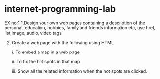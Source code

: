 # internet-programming-lab

EX no:1
1.Design your own web pages  containing a description of the personal, education, hobbies, family and friends information etc, use href, list,image, audio, video tags

2. Create a web page with the following using HTML

   i. To embed a map in a web page

   ii. To fix the hot spots in that map

   iii. Show all the related information when the hot spots are clicked.

